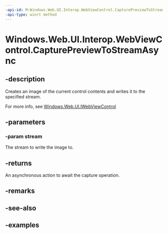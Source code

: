 ```yaml
---
-api-id: M:Windows.Web.UI.Interop.WebViewControl.CapturePreviewToStreamAsync(Windows.Storage.Streams.IRandomAccessStream)
-api-type: winrt method
---
```


<!-- Method syntax.
public IAsyncAction WebViewControl.CapturePreviewToStreamAsync(IRandomAccessStream stream)
-->

# Windows.Web.UI.Interop.WebViewControl.CapturePreviewToStreamAsync

## -description

Creates an image of the current control contents and writes it to the specified stream.

For more info, see [Windows.Web.UI.IWebViewControl](../windows.web.ui/iwebviewcontrol.md)

## -parameters

### -param stream

The stream to write the image to.

## -returns

An asynchronous action to await the capture operation.

## -remarks

## -see-also

## -examples

